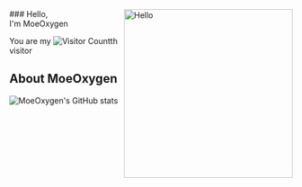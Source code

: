 <img align="right" alt="Hello" src="https://rishavanand.github.io/static/images/greetings.gif" width="300"/>
### Hello, <br> I'm MoeOxygen

You are my ![Visitor Count](https://profile-counter.glitch.me/MoeOxygen/count.svg)th visitor

## About MoeOxygen

![MoeOxygen's GitHub stats](https://github-readme-stats.vercel.app/api?username=MoeOxygen&show_icons=true)
